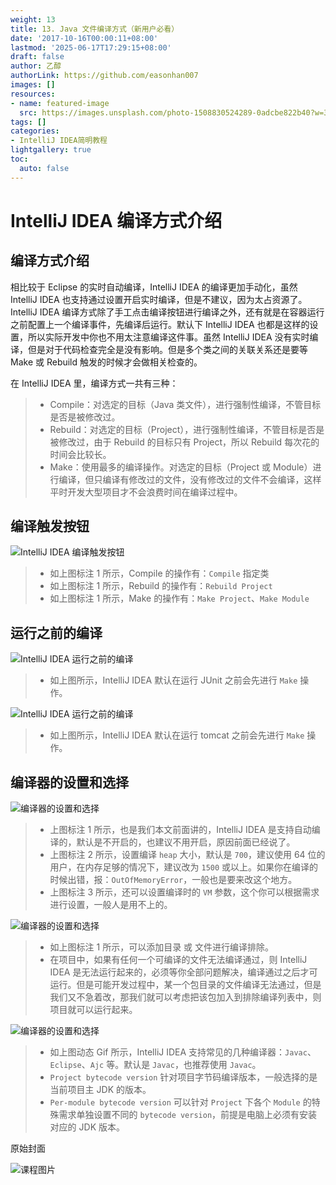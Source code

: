 ```yaml
---
weight: 13
title: 13. Java 文件编译方式（新用户必看）
date: '2017-10-16T00:00:11+08:00'
lastmod: '2025-06-17T17:29:15+08:00'
draft: false
author: 乙醇
authorLink: https://github.com/easonhan007
images: []
resources:
- name: featured-image
  src: https://images.unsplash.com/photo-1508830524289-0adcbe822b40?w=300
tags: []
categories:
- IntelliJ IDEA简明教程
lightgallery: true
toc:
  auto: false
---
```




# IntelliJ IDEA 编译方式介绍

## 编译方式介绍

相比较于 Eclipse 的实时自动编译，IntelliJ IDEA 的编译更加手动化，虽然 IntelliJ IDEA 也支持通过设置开启实时编译，但是不建议，因为太占资源了。IntelliJ IDEA 编译方式除了手工点击编译按钮进行编译之外，还有就是在容器运行之前配置上一个编译事件，先编译后运行。默认下 IntelliJ IDEA 也都是这样的设置，所以实际开发中你也不用太注意编译这件事。虽然 IntelliJ IDEA 没有实时编译，但是对于代码检查完全是没有影响。但是多个类之间的关联关系还是要等 Make 或 Rebuild 触发的时候才会做相关检查的。

在 IntelliJ IDEA 里，编译方式一共有三种：
> * Compile：对选定的目标（Java 类文件），进行强制性编译，不管目标是否是被修改过。
> * Rebuild：对选定的目标（Project），进行强制性编译，不管目标是否是被修改过，由于 Rebuild 的目标只有 Project，所以 Rebuild 每次花的时间会比较长。
> * Make：使用最多的编译操作。对选定的目标（Project 或 Module）进行编译，但只编译有修改过的文件，没有修改过的文件不会编译，这样平时开发大型项目才不会浪费时间在编译过程中。

## 编译触发按钮

![IntelliJ IDEA 编译触发按钮](http://img.testclass.net/xiii-a-make-introduce-1.jpg)

> * 如上图标注 1 所示，Compile 的操作有：`Compile` 指定类
> * 如上图标注 1 所示，Rebuild 的操作有：`Rebuild Project`
> * 如上图标注 1 所示，Make 的操作有：`Make Project`、`Make Module`

## 运行之前的编译

![IntelliJ IDEA 运行之前的编译](http://img.testclass.net/xiii-b-befour-launch-1.jpg)

> * 如上图所示，IntelliJ IDEA 默认在运行 JUnit 之前会先进行 `Make` 操作。

![IntelliJ IDEA 运行之前的编译](http://img.testclass.net/xiii-b-befour-launch-2.jpg)

> * 如上图所示，IntelliJ IDEA 默认在运行 tomcat 之前会先进行 `Make` 操作。

## 编译器的设置和选择

![编译器的设置和选择](http://img.testclass.net/xiii-c-compiler-setting-1.jpg)

> * 上图标注 1 所示，也是我们本文前面讲的，IntelliJ IDEA 是支持自动编译的，默认是不开启的，也建议不用开启，原因前面已经说了。
> * 上图标注 2 所示，设置编译 `heap` 大小，默认是 `700`，建议使用 64 位的用户，在内存足够的情况下，建议改为 `1500` 或以上。如果你在编译的时候出错，报：`OutOfMemoryError`，一般也是要来改这个地方。
> * 上图标注 3 所示，还可以设置编译时的 `VM` 参数，这个你可以根据需求进行设置，一般人是用不上的。

![编译器的设置和选择](http://img.testclass.net/xiii-c-compiler-setting-2.jpg)

> * 如上图标注 1 所示，可以添加目录 或 文件进行编译排除。
> * 在项目中，如果有任何一个可编译的文件无法编译通过，则 IntelliJ IDEA 是无法运行起来的，必须等你全部问题解决，编译通过之后才可运行。但是可能开发过程中，某一个包目录的文件编译无法通过，但是我们又不急着改，那我们就可以考虑把该包加入到排除编译列表中，则项目就可以运行起来。

![编译器的设置和选择](http://img.testclass.net/xiii-c-compiler-setting-3.gif)

> * 如上图动态 Gif 所示，IntelliJ IDEA 支持常见的几种编译器：`Javac`、`Eclipse`、`Ajc` 等。默认是 `Javac`，也推荐使用 `Javac`。
> * `Project bytecode version` 针对项目字节码编译版本，一般选择的是当前项目主 JDK 的版本。
> * `Per-module bytecode version` 可以针对 `Project` 下各个 `Module` 的特殊需求单独设置不同的 `bytecode version`，前提是电脑上必须有安装对应的 JDK 版本。




原始封面

![课程图片](https://images.unsplash.com/photo-1508830524289-0adcbe822b40?w=300)

